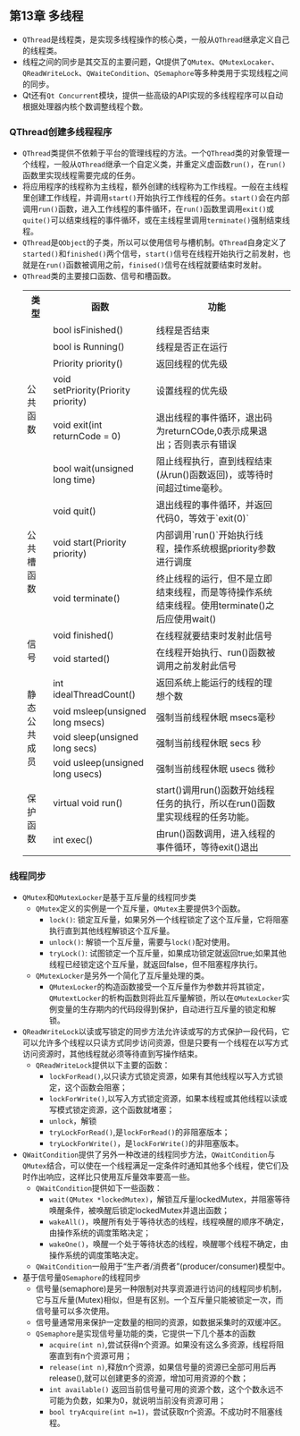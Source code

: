 ## 第13章 多线程
- `QThread`是线程类，是实现多线程操作的核心类，一般从`QThread`继承定义自己的线程类。
- 线程之间的同步是其交互的主要问题，Qt提供了`QMutex`、`QMutexLocaker`、`QReadWriteLock`、`QWaiteCondition`、`QSemaphore`等多种类用于实现线程之间的同步。
- Qt还有`Qt Concurrent`模块，提供一些高级的API实现的多线程程序可以自动根据处理器内核个数调整线程个数。
### QThread创建多线程程序
- `QThread`类提供不依赖于平台的管理线程的方法。一个`QThread`类的对象管理一个线程，一般从`QThread`继承一个自定义类，并重定义虚函数`run()`，在`run()`函数里实现线程需要完成的任务。
- 将应用程序的线程称为主线程，额外创建的线程称为工作线程。一般在主线程里创建工作线程，并调用`start()`开始执行工作线程的任务。`start()`会在内部调用`run()`函数，进入工作线程的事件循环，在`run()`函数里调用`exit()`或`quite()`可以结束线程的事件循环，或在主线程里调用`terminate()`强制结束线程。
- `QThread`是`QObject`的子类，所以可以使用信号与槽机制。`QThread`自身定义了`started()`和`finished()`两个信号，`start()`信号在线程开始执行之前发射，也就是在`run()`函数被调用之前，`finised()`信号在线程就要结束时发射。
- `QThread`类的主要接口函数、信号和槽函数。
	<table>
		<tr>
			<th>类型</th><th>函数</th><th>功能</th>
		</tr>
		<tr>
			<td rowspan="6">公共函数</td><td>bool isFinished() </td><td> 线程是否结束 </td>
		</tr>
		<tr>
			<td>bool is Running()</td><td> 线程是否正在运行 </td>
		</tr>
		<tr>
			<td> Priority priority()</td><td>返回线程的优先级</td>
		</tr>
		<tr>
			<td>void setPriority(Priority priority)</td><td>设置线程的优先级</td>
		</tr>
		<tr>
			<td>void exit(int returnCode = 0) </td><td> 退出线程的事件循环，退出码为returnCOde,0表示成果退出；否则表示有错误</td>
		</tr>
		<tr>
			</td><td>bool wait(unsigned long time)</td><td>阻止线程执行，直到线程结束(从run()函数返回)，或等待时间超过time毫秒。</td>
		</tr>
		<tr>
			<td rowspan="3">公共槽函数</td><td> void quit() </td><td>退出线程的事件循环，并返回代码0，等效于`exit(0)` </td>
		</tr>
		<tr>
			<td>void start(Priority priority) </td><td> 内部调用`run()`开始执行线程，操作系统根据priority参数进行调度 </td><td>
		</tr>
		<tr>
			<td> void terminate() </td><td>终止线程的运行，但不是立即结束线程，而是等待操作系统结束线程。使用terminate()之后应使用wait() </td>
		</tr>
		<tr>
			<td rowspan="2">信号 </td><td> void finished() </td><td> 在线程就要结束时发射此信号 </td>
		</tr>
		<tr>
			<td>void started() </td><td> 在线程开始执行、run()函数被调用之前发射此信号</td>
		</tr>
		<tr>
			<td rowspan="4"> 静态公共成员 </td><td> int idealThreadCount() </td><td> 返回系统上能运行的线程的理想个数 </td>
		</tr>
		<tr>
			<td>void msleep(unsigned long msecs) </td><td> 强制当前线程休眠 msecs毫秒 </td>
		</tr>
		<tr>
			<td>void sleep(unsigned long secs) </td><td>强制当前线程休眠 secs 秒 </td>
		</tr>
		<tr>
			<td> void usleep(unsigned long usecs) </td><td> 强制当前线程休眠 usecs 微秒 </td>
		</tr>
		<tr>
			<td rowspan="2"> 保护函数 </td><td> virtual void run() </td><td> start()调用run()函数开始线程任务的执行，所以在run()函数里实现线程的任务功能。 </td>
		</tr>
		<tr>
			<td> int exec() </td><td> 由run()函数调用，进入线程的事件循环，等待exit()退出 </td>
		</tr>
	</table>
### 线程同步
- `QMutex`和`QMutexLocker`是基于互斥量的线程同步类
	- `QMutex`定义的实例是一个互斥量，`QMutex`主要提供3个函数。
		- `lock()`: 锁定互斥量，如果另外一个线程锁定了这个互斥量，它将阻塞执行直到其他线程解锁这个互斥量。
		- `unlock()`: 解锁一个互斥量，需要与`lock()`配对使用。
		- `tryLock()`: 试图锁定一个互斥量，如果成功锁定就返回true;如果其他线程已经锁定这个互斥量，就返回false，但不阻塞程序执行。
	- `QMutexLocker`是另外一个简化了互斥量处理的类。
		- `QMutexLocker`的构造函数接受一个互斥量作为参数并将其锁定，`QMutextLocker`的析构函数则将此互斥量解锁，所以在`QMutexLocker`实例变量的生存期内的代码段得到保护，自动进行互斥量的锁定和解锁。
- `QReadWriteLock`以读或写锁定的同步方法允许读或写的方式保护一段代码，它可以允许多个线程以只读方式同步访问资源，但是只要有一个线程在以写方式访问资源时，其他线程就必须等待直到写操作结束。
	- `QReadWriteLock`提供以下主要的函数：
		- `lockForRead()`,以只读方式锁定资源，如果有其他线程以写入方式锁定，这个函数会阻塞；
		- `lockForWrite()`,以写入方式锁定资源，如果本线程或其他线程以读或写模式锁定资源，这个函数就堵塞；
		- `unlock`，解锁
		- `tryLockForRead()`,是`lockForRead()`的非阻塞版本；
		- `tryLockForWrite()`，是`lockForWrite()`的非阻塞版本。
- `QWaitCondition`提供了另外一种改进的线程同步方法，`QWaitCondition`与`QMutex`结合，可以使在一个线程满足一定条件时通知其他多个线程，使它们及时作出响应，这样比只使用互斥量效率要高一些。
	- `QWaitCondition`提供如下一些函数：
		- `wait(QMutex *lockedMutex)`，解锁互斥量lockedMutex，并阻塞等待唤醒条件，被唤醒后锁定lockedMutex并退出函数；
		- `wakeAll()`，唤醒所有处于等待状态的线程，线程唤醒的顺序不确定，由操作系统的调度策略决定；
		- `wakeOne()`，唤醒一个处于等待状态的线程，唤醒哪个线程不确定，由操作系统的调度策略决定。
	- `QWaitCondition`一般用于“生产者/消费者”(producer/consumer)模型中。
- 基于信号量`QSemaphore`的线程同步
	- 信号量(semaphore)是另一种限制对共享资源进行访问的线程同步机制，它与互斥量(Mutex)相似，但是有区别。一个互斥量只能被锁定一次，而信号量可以多次使用。
	- 信号量通常用来保护一定数量的相同的资源，如数据采集时的双缓冲区。
	- `QSemaphore`是实现信号量功能的类，它提供一下几个基本的函数
		- `acquire(int n)`,尝试获得n个资源。如果没有这么多资源，线程将阻塞直到有n个资源可用；
		- `release(int n)`,释放n个资源，如果信号量的资源已全部可用后再release(),就可以创建更多的资源，增加可用资源的个数；
		- `int available()` 返回当前信号量可用的资源个数，这个个数永远不可能为负数，如果为0，就说明当前没有资源可用；
		- `bool tryAcquire(int n=1)`，尝试获取n个资源。不成功时不阻塞线程。